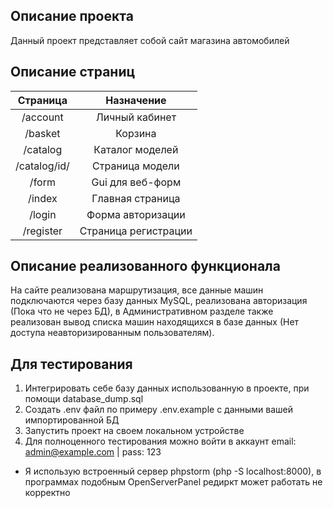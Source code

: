 ## Описание проекта

Данный проект представляет собой сайт магазина автомобилей

## Описание страниц

|   Страница   |      Назначение      |
|:------------:|:--------------------:|
|   /account   |    Личный кабинет    |
|   /basket    |       Корзина        |
|   /catalog   |   Каталог моделей    |
| /catalog/id/ |   Страница модели    |
|    /form     |   Gui для веб-форм   |
|    /index    |   Главная страница   |
|    /login    |  Форма авторизации   |
|  /register   | Страница регистрации |

## Описание реализованного функционала

На сайте реализована маршрутизация, все данные машин подключаются через базу данных MySQL,
реализована авторизация (Пока что не через БД), в Административном разделе также реализован вывод
списка машин находящихся в базе данных (Нет доступа неавторизированным пользователям).

## Для тестирования

1. Интегрировать себе базу данных использованную в проекте, при помощи database_dump.sql
2. Создать .env файл по примеру .env.example с данными вашей импортированной БД
3. Запустить проект на своем локальном устройстве
4. Для полноценного тестирования можно войти в аккаунт email: admin@example.com | pass: 123
- Я использую встроенный сервер phpstorm (php -S localhost:8000), в программах подобным OpenServerPanel редиркт может работать не корректно 